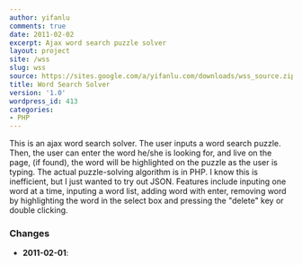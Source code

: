 ```yaml
---
author: yifanlu
comments: true
date: 2011-02-02
excerpt: Ajax word search puzzle solver
layout: project
site: /wss
slug: wss
source: https://sites.google.com/a/yifanlu.com/downloads/wss_source.zip
title: Word Search Solver
version: '1.0'
wordpress_id: 413
categories:
- PHP
---
```


This is an ajax word search solver. The user inputs a word search puzzle. Then, the user can enter the word he/she is looking for, and live on the page, (if found), the word will be highlighted on the puzzle as the user is typing. The actual puzzle-solving algorithm is in PHP. I know this is inefficient, but I just wanted to try out JSON. Features include inputing one word at a time, inputing a word list, adding word with enter, removing word by highlighting the word in the select box and pressing the "delete" key or double clicking.

### Changes

* **2011-02-01**: 

